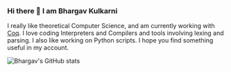 ### Hi there 👋 I am Bhargav Kulkarni
I really like theoretical Computer Science, and am currently working with [Coq](https://coq.inria.fr/). I love coding Interpreters and Compilers and tools involving lexing and parsing. I also like working on Python scripts. I hope you find something useful in my account.

![Bhargav's GitHub stats](https://github-readme-stats.vercel.app/api?username=wags-1314&show_icons=true&theme=monokai)
